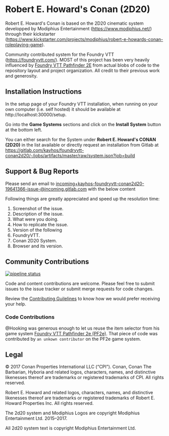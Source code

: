 # Robert E. Howard's Conan (2D20)

Robert E. Howard's Conan is based on the 2D20 cinematic system developped by Modiphius Entertainment (https://www.modiphius.net/) through their kickstarter (https://www.kickstarter.com/projects/modiphius/robert-e-howards-conan-roleplaying-game).

Community contributed system for the Foundry VTT (https://foundryvtt.com/). MOST of this project has been very heavily influenced by [Foundry VTT Pathfinder 2E](https://gitlab.com/hooking/foundry-vtt---pathfinder-2e) from actual blobs of code to the repository layout and project organization. All credit to their previous work and generosity. 

## Installation Instructions

In the setup page of your Foundry VTT installation, when running on your own computer (i.e. self hosted) it should be available at http://localhost:30000/setup.

Go into the **Game Systems** sections and click on the **Install System** button at the bottom left.

You can either search for the System under **Robert E. Howard's CONAN (2D20)** in the list available or directly request an installation from Gitlab at https://gitlab.com/kayhos/foundryvtt-conan2d20/-/jobs/artifacts/master/raw/system.json?job=build


## Support & Bug Reports

Please send an email to [incoming+kayhos-foundryvtt-conan2d20-19641366-issue-@incoming.gitlab.com](mailto:incoming+kayhos-foundryvtt-conan2d20-19641366-issue-@incoming.gitlab.com) with the below content

Following things are greatly appreciated and speed up the resolution time:
1. Screenshot of the issue.
2. Description of the issue.
3. What were you doing.
4. How to replicate the issue.
5. Version of the following
  1. FoundryVTT.
  2. Conan 2D20 System.
  3. Browser and its version.

## Community Contributions

[![pipeline status](https://gitlab.com/kayhos/foundryvtt-conan2d20/badges/master/pipeline.svg)](https://gitlab.com/kayhos/foundryvtt-conan2d20/-/commits/master)

Code and content contributions are welcome. Please feel free to submit issues to the issue tracker or submit merge requests for code changes. 

Review the [Contributing Guilelines](https://gitlab.com/kayhos/foundryvtt-conan2d20/-/blob/master/CONTRIBUTING.md) to know how we would prefer receiving your help.

### Code Contributions

@Hooking was generous enough to let us reuse the item selector from his game system [Foundry VTT Pathfinder 2e (PF2e)](https://gitlab.com/hooking/foundry-vtt---pathfinder-2e). That piece of code was contributed by `an unkown contributor` on the PF2e game system.

## Legal

© 2017 Conan Properties International LLC (“CPI”). Conan, Conan The Barbarian, Hyboria and related logos, characters, names, and distinctive likenesses thereof are trademarks or registered trademarks of CPI. All rights reserved.

Robert E. Howard and related logos, characters, names, and distinctive likenesses thereof are trademarks or registered trademarks of Robert E. Howard Properties Inc. All rights reserved.

The 2d20 system and Modiphius Logos are copyright Modiphius Entertainment Ltd. 2015–2017. 

All 2d20 system text is copyright Modiphius Entertainment Ltd.
